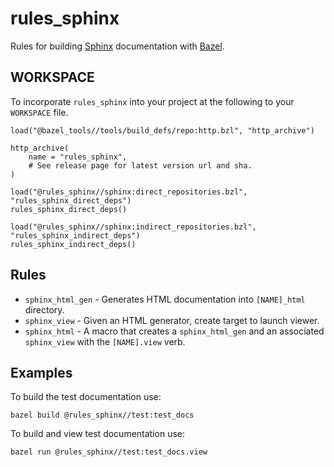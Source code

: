 # rules_sphinx

Rules for building [Sphinx](https://www.sphinx-doc.org/en/master/) documentation with
[Bazel](https://bazel.build/).

## WORKSPACE
To incorporate `rules_sphinx` into your project at the following to your `WORKSPACE` file.

```Starlark
load("@bazel_tools//tools/build_defs/repo:http.bzl", "http_archive")

http_archive(
    name = "rules_sphinx",
    # See release page for latest version url and sha.
)

load("@rules_sphinx//sphinx:direct_repositories.bzl", "rules_sphinx_direct_deps")
rules_sphinx_direct_deps()

load("@rules_sphinx//sphinx:indirect_repositories.bzl", "rules_sphinx_indirect_deps")
rules_sphinx_indirect_deps()
```

## Rules

* `sphinx_html_gen` - Generates HTML documentation into `[NAME]_html` directory.
* `sphinx_view` - Given an HTML generator, create target to launch viewer.
* `sphinx_html` - A macro that creates a `sphinx_html_gen` and an associated `sphinx_view` with the
`[NAME].view` verb.

## Examples

To build the test documentation use:

```Shell
bazel build @rules_sphinx//test:test_docs
```

To build and view test documentation use:

```Shell
bazel run @rules_sphinx//test:test_docs.view
```
